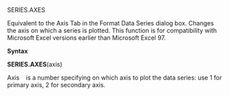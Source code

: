 SERIES.AXES

Equivalent to the Axis Tab in the Format Data Series dialog box. Changes
the axis on which a series is plotted. This function is for
compatibility with Microsoft Excel versions earlier than Microsoft Excel
97.

**Syntax**

**SERIES.AXES**(axis)

Axis    is a number specifying on which axis to plot the data series:
use 1 for primary axis, 2 for secondary axis.


